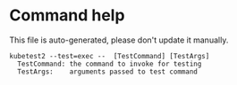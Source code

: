 # Command help

This file is auto-generated, please don't update it manually.

```
kubetest2 --test=exec --  [TestCommand] [TestArgs]
  TestCommand: the command to invoke for testing
  TestArgs:    arguments passed to test command
```
